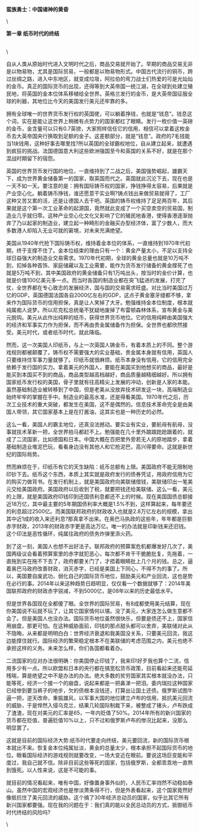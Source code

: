 **蛮族勇士：中国诸神的黄昏**

\

**第一章 纸币时代的终结**

\
\

自从人类从原始时代进入文明时代之后，商品交易就开始了。早期的商品交易无非是以物易物，尤其是国际贸易，一般都是以物易物形式。中国古代流行的铜币，跨过丝绸之路，进入中东地区，就变成垃圾，阿拉伯的弯刀战士们热爱的可是光灿灿的金币。真正的国际货币的出现，还得等到大英帝国一统江湖，在全球到处建立殖民地，将英国的金本位体系移植给全世界。英格兰发行的金币，是大英帝国征服全球的利器，其地位比今天的美国发行美元还牢靠的多。

拥有全球唯一的世界货币发行权的英国佬，可以躺着挣钱，也就是“钱息”。钱息这个词，实在是能让这世界上稍微有点势力的国家都红了眼睛。发行一枚价值一英磅的金币，金含量可以只有0.7英镑，大家照样信任它的信用，相信可以拿着这枚金币去大英帝国央行换取到足额的金子。这差额部分，就是“钱息”。政府的7毛钱能当1块钱用，这种好事去哪里找?所以英国的全球霸权地位，自从建立起来，就遭遇到疯狂的挑战。法国德国意大利这些欧洲强国至今和英国的关系不好，就是在那个混战时期留下的宿怨。

英国的世界货币发行国的地位，一直维持到了二战之后，美国强势崛起，雄霸天下，成为世界黄金储备第一的国家，取英国而代之。英国就此沉沦下去，现在也是一天不如一天。要注意的是：拥有国际铸币权的国家，挣钱挣得太容易，后果就是产业空心化。躺着铸币挣钱，谁还愿意干实业啊?铸点钱出来做贸易就得了，工厂这种又苦又累的活，还是让德国人去干吧。英国的铸币权维持了足足两百年，其后果就是这个第一次工业革命的起源国，竟然就此变成了一个买空卖空的贸易国，制造业几乎就归零。这种产业空心化文化又影响了它的殖民地香港，使得香港逐渐抛弃了乃以起家的制造业，建立起一种畸形的金融买办型经济体，富了少数人，而大多数港人却陷入无业可就的窘境，对未来充满绝望。

美国从1940年代抢下国际铸币权，维持着金本位的体系，一直维持到1970年代初期，终于支撑不住了。金本位结束的理由只有一个：黄金产量太小，不足以支持全球日益强大的制造业交易需求。1970年代初期，全球的黄金总量也就是10万吨不到，扣掉各种首饰、家庭储藏以及工业需要，能作为货币发行储备的黄金撑死了也就是5万吨不到，其中美国政府的黄金储备只有1万吨出头，按当时的金价计算，也就是价值100亿美元多一点。而当时各国的制造业都在突飞猛进的发展，打完了仗，全世界都在专心致志的发展经济，国与国的交易需求旺盛。对比当时美国过万亿的GDP，英国德国法国各自2000亿左右的GDP，这点子黄金塞牙缝都不够，拿来作为国际货币的信用担保，真是让人笑掉了大牙。勉强维持金本位制度，根本就纯属痴人说梦。所以尼克松总统毫不犹疑地废掉了布雷顿森林体系，宣布黄金与美元脱钩。美元从此作出纯粹的纸币，获得世界货币地位。它的信用纯粹由美国强大的经济和军事实力作为担保，而不再由贵金属储备作为担保。全世界也都欣然接受。美元时代，或者纸币时代，就此降临。

然而，这一次美国人印纸币，与上一次英国人铸金币，有着本质上的不同。整个游戏规则都被颠覆了。铸币权不需要强大的实业基础，贵金属本身就有信用，英国人只要维持住军事力量就够了。印纸币就很麻烦。纸币本身没有信用，它的信用完全依赖于发行国的实力。拿着美元的外国人，要能在美国买到他想买的商品，最好是能买到本国买不到的商品，商品类型越高档越好，商品质量越精细越好。所以拥有国家纸币发行权的美国，骨子里就有往高精尖上发展的冲动，创新是人家的本能。虽然基础制造业被转移到了中国，但是老美从没放弃技术研发这一块，高端制造业始终牢牢的掌握在手中。制造业的最高水准，还是得看美国。1970年代之后，历次工业技术的重大突破，都发生在美国，这不是偶然的。信息技术革命完全是由美国人带领，其它国家基本上是在打酱油，这其实也是一种历史的必然。

这么一看，美国人的霸主地位，还真没法撼动。要实业有实业，要航母有航母，没事就技术革新一把，全世界拍马都赶不上。勉强能在几十里外踉踉跄跄跟着的，就成了二流国家，比如德国和日本。中国大概在百把里外旁若无人的原地踏步，拿着基础制造业堆泥巴玩，看看身边没有其他人和它抢泥巴，高兴得要命。这就是新世纪的国际局势。

然而麻烦在于，印纸币有它的天生缺陷：纸币总额有上限。美国政府不能无限制地印钞下去。纸币这个东西，本质上其实就是政府发行的债券凭证，用政府信用为它的购买力做背书。在发行机制上，就是美国政府向美联储借钱，美联储印出一笔美元交给美国政府。美国政府以后收到了税，就要把钱还给美联储。这么一看，美元的上限，就是美国政府印钱印到还国债利息都还不上的时候。现在美国国债总额接近18万亿，其中最主要的5年期国债利率大概是1.5%不到，这样算起来，每年要还的利息超过2500亿。而美国联邦政府的财政收入也就是2.8万亿左右的规模，拿出其中近1成的收入来还利息?那真拿不出来。在奥巴马执政的这些年，年年都是巨额赤字财政，2013年的财政赤字更是高达万亿。唯一的办法就是印新钱来还旧钱。这个印法是恶性循环，纯属往政府的债务炸弹里添火药。

到了这一刻，美国人也想不出好法子。联邦政府的预算案危机都爆发好几次了，美国两级议会看着预算案里的赤字就犯恶心，每次都不肯干干脆脆批复，先拖着，一直拖到实在拖不下去了，政府都要关门了，才捂着眼睛批上几个月的钱。总之，逼着奥巴马政府改善财政，消灭赤字，已经是美国上下同心，不得不为的事了。所以，美国要自废武功，弱化自己的国际货币地位，鼓励美元和产业回流，这也是势在必行的事。2014年以来这种趋势日趋明显，仅仅看一个数据就够了：2014年美国联邦政府的财政赤字锐减，不到5000亿，是08年以来的历史最低水平。

但是世界各国现在全都傻了眼。全世界的国际贸易，有8成都使用美元结算，现在你美国说不玩就不玩了，让其它国家情何以堪。没了美元，大家连怎么做生意都不会了。但是美国人也没办法。国际货币地位虽然很快乐，但要是债还不上，国家信用崩盘，那更可怕。在这种威胁面前，印钱的那点甜头都可以舍弃，美联储对此从不隐晦，从来都是明明白白：世界经济衰退和我美国没关系，只要美元回流，我这边能撑住就行。国际经济的繁荣稳定根本不在美联储的考虑范围之内，美元也绝不承担这样的义务。未来怎么样，你们各国都看着办。

二流国家的应对办法很明确：你美国停止印钱了，我来印!好歹我也算个二流，信用多少有一点。所以欧盟和日本的央行都在搞宽松货币政策，目前看起来还能苟延残喘，算是绝望之中不是办法的办法。绝大多数的贫穷国家其实根本就没办法，只能等死，经济一个接一个的崩盘，说起来都是一把鼻涕一把泪。委内瑞拉这种国家已经惨到要当裤子的地步，欠的债根本没钱还，打算出让国土还债。俄罗斯试图牛逼一把，逆天改命，重振雄风，以军事大国的地位建立卢布的信用，抵抗美元回流的威胁，于是悍然入侵乌克兰，结果几轮国际制裁下来，被整成了猪头，卢布跌成了渣渣，现在对美元的汇率是65，一年内贬值了50%。2014年所有的新兴国家的货币都在贬值，普遍贬值10%以上，只不过和俄罗斯卢布的惨况比起来，没那么明显罢了。

这就是目前的国际经济大势:纸币时代要走向终结，美元要回流，新的国际货币根本就出不来。恢复金本位纯属扯淡，黄金的总量太少，根本承担不起国际货币的地位。眼看国际经济的游戏规则就要改变，一场大变近在眼前。要说这场巨变能和平度过，我自己就不信。除非目前这些等死的国家，包括俄罗斯，全都乖乖地一直熬到饿死。以人性来说，这是不可能的事。

就目前的情况看起来，唯有中国，好像置身事外似的，人民币汇率岿然不动稳如泰山。虽然中国的宏观经济也是惨淡萧条得不行，但是外表看起来，这个国家竟然好像抵抗住了美元回流的威胁。这个搞了30年经济总动员的国家，似乎比其它所有新兴国家都要强。现在我的问题在于：我们真的能以全民总动员的方式，抵御纸币时代终结的风险吗?

\


